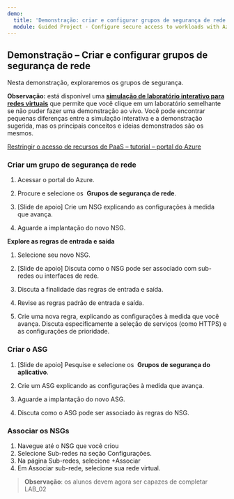 ```yaml
---
demo:
  title: 'Demonstração: criar e configurar grupos de segurança de rede'
  module: Guided Project - Configure secure access to workloads with Azure virtual networking services
---
```

## Demonstração – Criar e configurar grupos de segurança de rede


Nesta demonstração, exploraremos os grupos de segurança. 

**Observação:** está disponível uma **[simulação de laboratório interativo para redes virtuais](https://mslearn.cloudguides.com/en-us/guides/AZ-900%20Exam%20Guide%20-%20Azure%20Fundamentals%20Exercise%2013?azure-portal=true)** que permite que você clique em um laboratório semelhante se não puder fazer uma demonstração ao vivo. Você pode encontrar pequenas diferenças entre a simulação interativa e a demonstração sugerida, mas os principais conceitos e ideias demonstrados são os mesmos. 

[Restringir o acesso de recursos de PaaS – tutorial – portal do Azure](https://docs.microsoft.com/azure/virtual-network/tutorial-restrict-network-access-to-resources)

### Criar um grupo de segurança de rede

1. Acessar o portal do Azure.

1. Procure e selecione os  **Grupos de segurança de rede**.

1. [Slide de apoio] Crie um NSG explicando as configurações à medida que avança. 
 
1. Aguarde a implantação do novo NSG.

**Explore as regras de entrada e saída**

1. Selecione seu novo NSG.

1. [Slide de apoio] Discuta como o NSG pode ser associado com sub-redes ou interfaces de rede.

1. Discuta a finalidade das regras de entrada e saída.  

1. Revise as regras padrão de entrada e saída. 

1. Crie uma nova regra, explicando as configurações à medida que você avança. Discuta especificamente a seleção de serviços (como HTTPS) e as configurações de prioridade. 
 

### Criar o ASG
 
1. [Slide de apoio] Pesquise e selecione os  **Grupos de segurança do aplicativo**.

1. Crie um ASG explicando as configurações à medida que avança. 
 
1. Aguarde a implantação do novo ASG.

1. Discuta como o ASG pode ser associado às regras do NSG.


### Associar os NSGs 
1.  Navegue até o NSG que você criou
1.  Selecione Sub-redes na seção Configurações.
1.  Na página Sub-redes, selecione +Associar
1.  Em Associar sub-rede, selecione sua rede virtual.


>**Observação**: os alunos devem agora ser capazes de completar LAB_02

